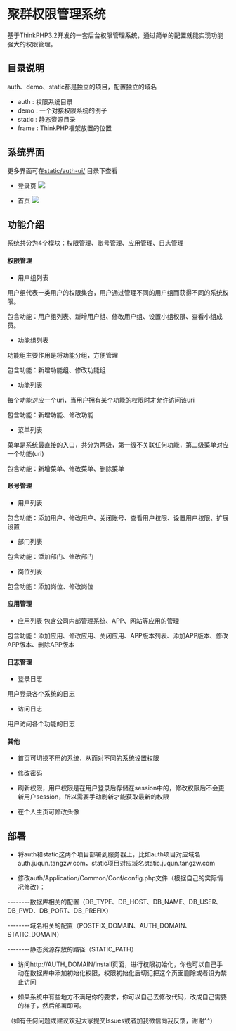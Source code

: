 # 聚群权限管理系统
基于ThinkPHP3.2开发的一套后台权限管理系统，通过简单的配置就能实现功能强大的权限管理。

## 目录说明
auth、demo、static都是独立的项目，配置独立的域名
+ auth : 权限系统目录
+ demo : 一个对接权限系统的例子
+ static : 静态资源目录
+ frame : ThinkPHP框架放置的位置

## 系统界面
更多界面可在[static/auth-ui/](https://github.com/tangzwgo/thinkphp-auth/tree/master/static/auth-ui) 目录下查看

+ 登录页
![](https://github.com/tangzwgo/thinkphp-auth/blob/master/static/auth-ui/login.png?raw=true)

+ 首页
![](https://github.com/tangzwgo/thinkphp-auth/blob/master/static/auth-ui/home.png?raw=true)

## 功能介绍
系统共分为4个模块：权限管理、账号管理、应用管理、日志管理

#### 权限管理
+ 用户组列表

用户组代表一类用户的权限集合，用户通过管理不同的用户组而获得不同的系统权限。
  
包含功能：用户组列表、新增用户组、修改用户组、设置小组权限、查看小组成员。
  
+ 功能组列表

功能组主要作用是将功能分组，方便管理
  
包含功能：新增功能组、修改功能组

+ 功能列表

每个功能对应一个uri，当用户拥有某个功能的权限时才允许访问该uri

包含功能：新增功能、修改功能

+ 菜单列表

菜单是系统最直接的入口，共分为两级，第一级不关联任何功能，第二级菜单对应一个功能(uri)

包含功能：新增菜单、修改菜单、删除菜单

#### 账号管理

+ 用户列表

包含功能：添加用户、修改用户、关闭账号、查看用户权限、设置用户权限、扩展设置

+ 部门列表

包含功能：添加部门、修改部门

+ 岗位列表

包含功能：添加岗位、修改岗位

#### 应用管理

+ 应用列表
包含公司内部管理系统、APP、网站等应用的管理

包含功能：添加应用、修改应用、关闭应用、APP版本列表、添加APP版本、修改APP版本、删除APP版本

#### 日志管理

+ 登录日志

用户登录各个系统的日志

+ 访问日志

用户访问各个功能的日志

#### 其他

+ 首页可切换不用的系统，从而对不同的系统设置权限

+ 修改密码

+ 刷新权限，用户权限是在用户登录后存储在session中的，修改权限后不会更新用户session，所以需要手动刷新才能获取最新的权限

+ 在个人主页可修改头像

## 部署

+ 将auth和static这两个项目部署到服务器上，比如auth项目对应域名auth.juqun.tangzw.com，static项目对应域名static.juqun.tangzw.com

+ 修改auth/Application/Common/Conf/config.php文件（根据自己的实际情况修改）：

--------数据库相关的配置（DB_TYPE、DB_HOST、DB_NAME、DB_USER、DB_PWD、DB_PORT、DB_PREFIX）

--------域名相关的配置（POSTFIX_DOMAIN、AUTH_DOMAIN、STATIC_DOMAIN）

--------静态资源存放的路径（STATIC_PATH）

+ 访问http://AUTH_DOMAIN/install页面，进行权限初始化，你也可以自己手动在数据库中添加初始化权限，权限初始化后切记把这个页面删除或者设为禁止访问

+ 如果系统中有些地方不满足你的要求，你可以自己去修改代码，改成自己需要的样子，然后部署即可。

（如有任何问题或建议欢迎大家提交Issues或者加我微信<tangzwgo>向我反馈，谢谢^^）
